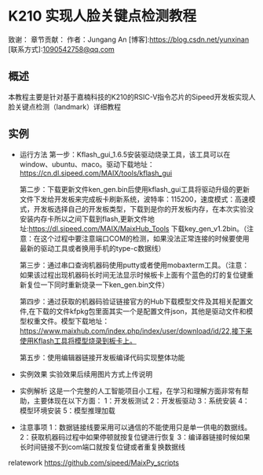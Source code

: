 # K210 实现人脸关键点检测教程


致谢：
章节贡献：
    作者：Jungang An
    [博客]:https://blog.csdn.net/yunxinan
    [联系方式]:1090542758@qq.com

## 概述
   本教程主要是针对基于嘉楠科技的K210的RSIC-V指令芯片的Sipeed开发板实现人脸关键点检测（landmark）详细教程
## 实例

- 运行方法
   第一步：Kflash_gui_1.6.5安装驱动烧录工具，该工具可以在window、ubuntu、maco。驱动下载地址： https://cn.dl.sipeed.com/MAIX/tools/kflash_gui
   
   第二步：下载更新文件ken_gen.bin后使用kflash_gui工具将驱动升级的更新文件下发给开发板来完成板卡刷新系统，波特率：115200，速度模式：高速模式，开发板选择自己的开发板类型，下载到是你的开发板内存，在本次实验没安装内存卡所以之间下载到flash,更新文件地址:https://dl.sipeed.com/MAIX/MaixHub_Tools 下载key_gen_v1.2bin。（注意：在这个过程中要注意端口COM的检测，如果没法正常连接的时候要使用最新的驱动工具或者换用手机的type-c数据线）
   
   第三步：通过串口查询机器码使用putty或者使用mobaxterm工具。（注意：如果该过程出现机器码长时间无法显示时候板卡上面有个蓝色的灯的复位键重新复位一下同时重新烧录一下ken_gen.bin文件）
   
   第四步：通过获取的机器码验证链接官方的Hub下载模型文件及其相关配置文件,在下载的文件kfpkg包里面其实一个是配置文件json，其他是驱动文件和模型权重文件。模型下载地址：https://www.maixhub.com/index.php/index/user/download/id/22,接下来使用Kflash工具将模型烧录到板卡上。
   
   第五步：使用编辑器链接开发板编译代码实现整体功能
   
- 实例效果
   实验效果后续用图片方式上传说明
- 实例解析
   这是一个完整的人工智能项目小工程，在学习和理解方面非常有帮助，主要体现在以下方面：
   1：开发板测试
   2：开发板驱动
   3：系统安装
   4：模型环境安装
   5：模型推理加载
- 注意事项
    1：数据链接线要采用可以通信的不能使用只是单一供电的数据线。
    2：获取机器码过程中如果停顿就按复位键进行恢复
    3：编译器链接时候如果长时间链接不到com端口就按复位键或者重复换数据线

relatework
https://github.com/sipeed/MaixPy_scripts
